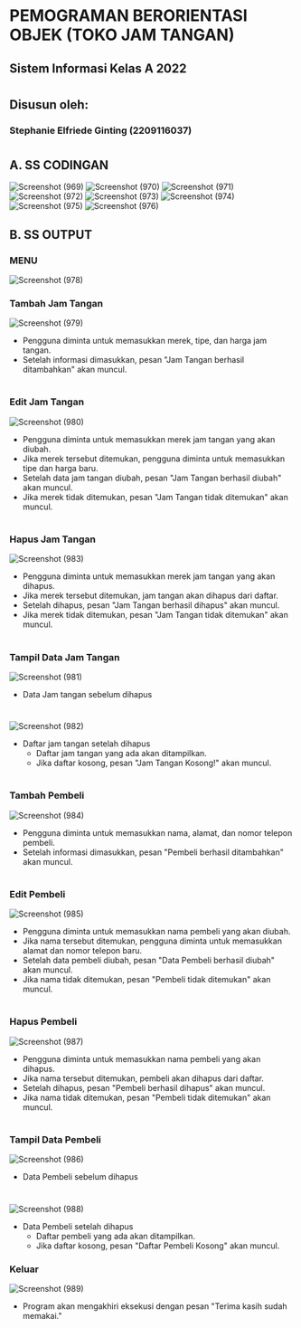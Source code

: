 # PEMOGRAMAN BERORIENTASI OBJEK (TOKO JAM TANGAN)
## Sistem Informasi Kelas A 2022
#
## Disusun oleh:
### Stephanie Elfriede Ginting (2209116037)
#
## A. SS CODINGAN 
![Screenshot (969)](https://github.com/Stephanielfriede/Post-Test-2-PBO/assets/126863743/fd3a2a1e-988f-4684-934a-70faa37c9faa)
![Screenshot (970)](https://github.com/Stephanielfriede/Post-Test-2-PBO/assets/126863743/0c67629b-212c-45b4-bc50-7ea19b1ab642)
![Screenshot (971)](https://github.com/Stephanielfriede/Post-Test-2-PBO/assets/126863743/3ed68154-d5b3-4ddd-83af-a23e49054b75)
![Screenshot (972)](https://github.com/Stephanielfriede/Post-Test-2-PBO/assets/126863743/c799ddf3-6f0a-424f-8d50-9efdd2f119a3)
![Screenshot (973)](https://github.com/Stephanielfriede/Post-Test-2-PBO/assets/126863743/b8054d7c-b046-4b7d-b6ee-2eefbacb3a98)
![Screenshot (974)](https://github.com/Stephanielfriede/Post-Test-2-PBO/assets/126863743/b32928f3-1438-475e-b153-03c11cb0ec3c)
![Screenshot (975)](https://github.com/Stephanielfriede/Post-Test-2-PBO/assets/126863743/a934bfc9-a95a-4830-9382-3fe6405b9aef)
![Screenshot (976)](https://github.com/Stephanielfriede/Post-Test-2-PBO/assets/126863743/6facbc27-e161-4b67-88c4-dd92e71e711b)

## B. SS OUTPUT
### MENU
![Screenshot (978)](https://github.com/Stephanielfriede/Post-Test-2-PBO/assets/126863743/5f1fa54a-4958-4f94-aca7-5af5d980b733)

### Tambah Jam Tangan
![Screenshot (979)](https://github.com/Stephanielfriede/Post-Test-2-PBO/assets/126863743/ca9b67a6-2a9f-4427-8f0c-2107df184293)
   - Pengguna diminta untuk memasukkan merek, tipe, dan harga jam tangan.
   - Setelah informasi dimasukkan, pesan "Jam Tangan berhasil ditambahkan" akan muncul.
#
### Edit Jam Tangan
![Screenshot (980)](https://github.com/Stephanielfriede/Post-Test-2-PBO/assets/126863743/6db24105-24ae-4fcd-9d90-8ed3e1d04f07)
   - Pengguna diminta untuk memasukkan merek jam tangan yang akan diubah.
   - Jika merek tersebut ditemukan, pengguna diminta untuk memasukkan tipe dan harga baru.
   - Setelah data jam tangan diubah, pesan "Jam Tangan berhasil diubah" akan muncul.
   - Jika merek tidak ditemukan, pesan "Jam Tangan tidak ditemukan" akan muncul.
#
### Hapus Jam Tangan
![Screenshot (983)](https://github.com/Stephanielfriede/Post-Test-2-PBO/assets/126863743/19444d37-f9ca-4c7b-9e5b-8f872aa78139)
   - Pengguna diminta untuk memasukkan merek jam tangan yang akan dihapus.
   - Jika merek tersebut ditemukan, jam tangan akan dihapus dari daftar.
   - Setelah dihapus, pesan "Jam Tangan berhasil dihapus" akan muncul.
   - Jika merek tidak ditemukan, pesan "Jam Tangan tidak ditemukan" akan muncul.
#
### Tampil Data Jam Tangan
![Screenshot (981)](https://github.com/Stephanielfriede/Post-Test-2-PBO/assets/126863743/11e70878-8e54-4b6e-afa0-bca9391128d7)
- Data Jam tangan sebelum dihapus
#
![Screenshot (982)](https://github.com/Stephanielfriede/Post-Test-2-PBO/assets/126863743/f03e6171-d175-424e-9e1d-0cc4a656a274)
- Daftar jam tangan setelah dihapus
   - Daftar jam tangan yang ada akan ditampilkan.
   - Jika daftar kosong, pesan "Jam Tangan Kosong!" akan muncul.
#
### Tambah Pembeli
![Screenshot (984)](https://github.com/Stephanielfriede/Post-Test-2-PBO/assets/126863743/3806a4dd-3c58-4364-8565-81e7b1b59b71)
   - Pengguna diminta untuk memasukkan nama, alamat, dan nomor telepon pembeli.
   - Setelah informasi dimasukkan, pesan "Pembeli berhasil ditambahkan" akan muncul.
#
### Edit Pembeli
![Screenshot (985)](https://github.com/Stephanielfriede/Post-Test-2-PBO/assets/126863743/fcdf9eec-6d10-42bd-bc5a-bf979f1b57ae)
   - Pengguna diminta untuk memasukkan nama pembeli yang akan diubah.
   - Jika nama tersebut ditemukan, pengguna diminta untuk memasukkan alamat dan nomor telepon baru.
   - Setelah data pembeli diubah, pesan "Data Pembeli berhasil diubah" akan muncul.
   - Jika nama tidak ditemukan, pesan "Pembeli tidak ditemukan" akan muncul.
#
### Hapus Pembeli
![Screenshot (987)](https://github.com/Stephanielfriede/Post-Test-2-PBO/assets/126863743/fab8a137-525d-46fc-a3d2-ac41dfcd1e2f)
   - Pengguna diminta untuk memasukkan nama pembeli yang akan dihapus.
   - Jika nama tersebut ditemukan, pembeli akan dihapus dari daftar.
   - Setelah dihapus, pesan "Pembeli berhasil dihapus" akan muncul.
   - Jika nama tidak ditemukan, pesan "Pembeli tidak ditemukan" akan muncul.
#
### Tampil Data Pembeli
![Screenshot (986)](https://github.com/Stephanielfriede/Post-Test-2-PBO/assets/126863743/018ec29b-15c9-4292-a081-418a8b732ca6)
- Data Pembeli sebelum dihapus
#
![Screenshot (988)](https://github.com/Stephanielfriede/Post-Test-2-PBO/assets/126863743/8f4c8741-4249-4ddb-95dc-a2e153528b65)
- Data Pembeli setelah dihapus
   - Daftar pembeli yang ada akan ditampilkan.
   - Jika daftar kosong, pesan "Daftar Pembeli Kosong" akan muncul.

### Keluar
![Screenshot (989)](https://github.com/Stephanielfriede/Post-Test-2-PBO/assets/126863743/dced65f6-8b64-404d-9dd5-2d93e55e795f)
   - Program akan mengakhiri eksekusi dengan pesan "Terima kasih sudah memakai."
